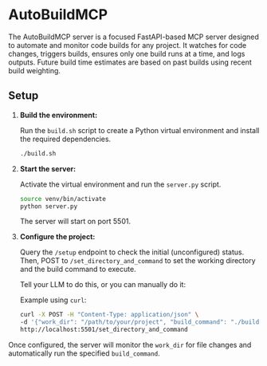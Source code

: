 # AutoBuildMCP

The AutoBuildMCP server is a focused FastAPI-based MCP server designed to automate and monitor code builds for any project. It watches for code changes, triggers builds, ensures only one build runs at a time, and logs outputs. Future build time estimates are based on past builds using recent build weighting.

## Setup

1.  **Build the environment:**

    Run the `build.sh` script to create a Python virtual environment and install the required dependencies.
    ```bash
    ./build.sh
    ```

2.  **Start the server:**

    Activate the virtual environment and run the `server.py` script.
    ```bash
    source venv/bin/activate
    python server.py
    ```
    The server will start on port 5501.

3.  **Configure the project:**

    Query the `/setup` endpoint to check the initial (unconfigured) status. Then, POST to `/set_directory_and_command` to set the working directory and the build command to execute.

    Tell your LLM to do this, or you can manually do it:

    Example using `curl`:
    ```bash
    curl -X POST -H "Content-Type: application/json" \
    -d '{"work_dir": "/path/to/your/project", "build_command": "./build.sh", "build_delay": 2.0}' \
    http://localhost:5501/set_directory_and_command
    ```

Once configured, the server will monitor the `work_dir` for file changes and automatically run the specified `build_command`.
